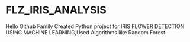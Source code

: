 # FLZ_IRIS_ANALYSIS

  Hello Github Family Created Python project for IRIS FLOWER DETECTION USING MACHINE LEARNING,Used Algorithms like Random Forest
